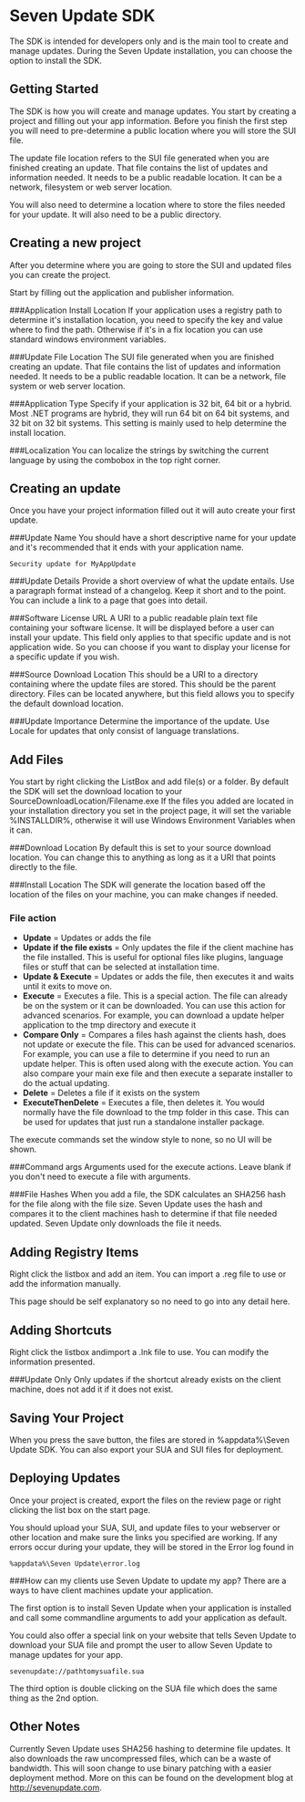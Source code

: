 Seven Update SDK
=============

The SDK is intended for developers only and is the main tool to create and manage updates. During the Seven Update installation, you can choose the option to install the SDK.

Getting Started
---------------
The SDK is how you will create and manage updates. You start by creating a project and filling out your app information.
Before you finish the first step you will need to pre-determine a public location where you will store the SUI file.

The update file location refers to the SUI file generated when you are finished creating an update. That file contains the list of updates and information needed. It needs to be a public readable location. It can be a network, filesystem or web server location.

You will also need to determine a location where to store the files needed for your update. It will also need to be a public directory.


Creating a new project
------------
After you determine where you are going to store the SUI and updated files you can create the project.

Start by filling out the application and publisher information.

###Application Install Location
If your application uses a registry path to determine it's installation location, you need to specify the key and value where to find the path. Otherwise if it's in a fix location you can use standard windows environment variables.

###Update File Location
The SUI file generated when you are finished creating an update. That file contains the list of updates and information needed. It needs to be a public readable location. It can be a network, file system or web server location.

###Application Type
Specify if your application is 32 bit, 64 bit or a hybrid. Most .NET programs are hybrid, they will run 64 bit on 64 bit systems, and 32 bit on 32 bit systems. This setting is mainly used to help determine the install location.

###Localization
You can localize the strings by switching the current language by using the combobox in the top right corner.

Creating an update
------
Once you have your project information filled out it will auto create your first update.

###Update Name
You should have a short descriptive name for your update and it's recommended that it ends with your application name.

	Security update for MyAppUpdate
	
###Update Details
Provide a short overview of what the update entails. Use a paragraph format instead of a changelog. Keep it short and to the point.
You can include a link to a page that goes into detail.

###Software License URL
A URI to a public readable plain text file containing your software license. It will be displayed before a user can install your update. This field only applies to that specific update and is not application wide. So you can choose if you want to display your license for a specific update if you wish.

###Source Download Location
This should be a URI to a directory containing where the update files are stored. This should be the parent directory. Files can be located anywhere, but this field allows you to specify the default download location.

###Update Importance
Determine the importance of the update. Use Locale for updates that only consist of language translations.

Add Files
---------
You start by right clicking the ListBox and add file(s) or a folder.
By default the SDK will set the download location to your SourceDownloadLocation/Filename.exe
If the files you added are located in your installation directory you set in the project page, it will set the variable %INSTALLDIR%, otherwise it will use Windows Environment Variables when it can.

###Download Location
By default this is set to your source download location. You can change this to anything as long as it a URI that points directly to the file.

###Install Location
The SDK will generate the location based off the location of the files on your machine, you can make changes if needed.

### File action
* **Update** = Updates or adds the file
* **Update if the file exists** = Only updates the file if the client machine has the file installed. This is useful for optional files like plugins, language files or stuff that can be selected at installation time.
* **Update & Execute** = Updates or adds the file, then executes it and waits until it exits to move on.
* **Execute** = Executes a file. This is a special action. The file can already be on the system or it can be downloaded. You can use this action for advanced scenarios. For example, you can download a update helper application to the tmp directory and execute it
* **Compare Only** = Compares a files hash against the clients hash, does not update or execute the file. This can be used for advanced scenarios.  For example, you can use a file to determine if you need to run an update helper. This is often used along with the execute action. You can also compare your main exe file and then execute a separate installer to do the actual updating.
* **Delete** = Deletes a file if it exists on the system
* **ExecuteThenDelete** = Executes a file, then deletes it. You would normally have the file download to the tmp folder in this case. This can be used for updates that just run a standalone installer package.

The execute commands set the window style to none, so no UI will be shown.

###Command args
Arguments used for the execute actions. Leave blank if you don't need to execute a file with arguments.

###File Hashes
When you add a file, the SDK calculates an SHA256 hash for the file along with the file size. Seven Update uses the hash and compares it to the client machines hash to determine if that file needed updated. Seven Update only downloads the file it needs.

Adding Registry Items
---------------------
Right click the listbox and add an item. You can import a .reg file to use or add the information manually.

This page should be self explanatory so no need to go into any detail here.

Adding Shortcuts
----------------
Right click the listbox andimport a .lnk file to use. You can modify the information presented.

###Update Only
Only updates if the shortcut already exists on the client machine, does not add it if it does not exist.

Saving Your Project
-------------------
When you press the save button, the files are stored in %appdata%\Seven Update SDK. You can also export your SUA and SUI files for deployment.

Deploying Updates
-----------------
Once your project is created, export the files on the review page or right clicking the list box on the start page.

You should upload your SUA, SUI, and update files to your webserver or other location and make sure the links you specified are working. If any errors occur during your update, they will be stored in the Error log found in

	%appdata%\Seven Update\error.log

###How can my clients use Seven Update to update my app?
There are a ways to have client machines update your application.

The first option is to install Seven Update when your application is installed and call some commandline arguments to add your application as default.

You could also offer a special link on your website that tells Seven Update to download your SUA file and prompt the user to allow Seven Update to manage updates for your app.

    sevenupdate://pathtomysuafile.sua
	
The third option is double clicking on the SUA file which does the same thing as the 2nd option.

Other Notes
-----------
Currently Seven Update uses SHA256 hashing to determine file updates. It also downloads the raw uncompressed files, which can be a waste of bandwidth. This will soon change to use binary patching with a easier deployment method. More on this can be found on the development blog at http://sevenupdate.com.
